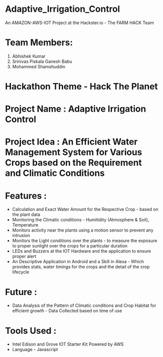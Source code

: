 # Adaptive_Irrigation_Control
An AMAZON-AWS-IOT Project at the Hackster.io - The FARM HACK Team

# Team Members: 
1. Abhishek Kumar 
2. Srinivas Piskala Ganesh Babu
3. Mohammed Shamshuddin

# Hackathon Theme - Hack The Planet

# Project Name : Adaptive Irrigation Control
# Project Idea : An Efficient Water Management System for Various Crops based on the Requirement and Climatic Conditions

# Features :
* Calculation and Exact Water Amount for the Respective Crop - based on the plant data
* Monitoring the Climatic conditions - Humitidity (Atmosphere & Soil), Temperature
* Monitors activity near the plants using a motion sensor to prevent any intrusion
* Monitors the Light conditions over the plants - to measure the exposure to proper sunlight over the crops for a particular duration
* LEDs and Buzzers at the IOT Hardware and the application to ensure proper alert
* An Descriptive Application in Android and a Skill in Alexa - Which provides stats, water timings for the crops and the detail of the crop lifecycle
# Future :
* Data Analysis of the Pattern of Climatic conditions and Crop Habitat for efficient growth - Data Collected based on time of use


# Tools Used :
* Intel Edison and Grove IOT Starter Kit Powered by AWS
* Language - Javascript





